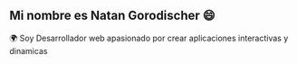 Mi nombre es Natan Gorodischer  😄
---
🌍 Soy Desarrollador web apasionado por crear aplicaciones interactivas y dinamicas

